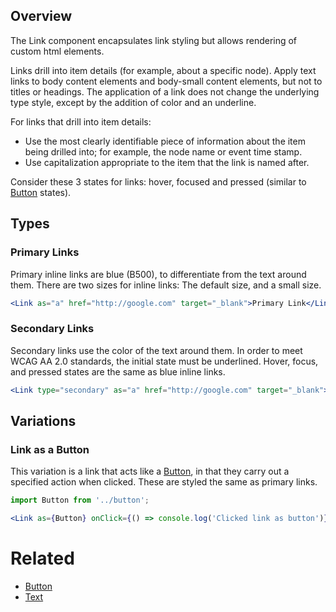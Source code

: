 ## Overview

The Link component encapsulates link styling but allows rendering of custom html elements.

Links drill into item details (for example, about a specific node). Apply text links to body content elements and body-small content elements, but not to titles or headings. The application of a link does not change the underlying type style, except by the addition of color and an underline.

For links that drill into item details:

- Use the most clearly identifiable piece of information about the item being drilled into; for example, the node name or event time stamp.
- Use capitalization appropriate to the item that the link is named after.

Consider these 3 states for links: hover, focused and pressed (similar to [Button](#/React%20Components/Button) states).

## Types

### Primary Links

Primary inline links are blue (B500), to differentiate from the text around them. There are two sizes for inline links: The default size, and a small size.

```jsx
<Link as="a" href="http://google.com" target="_blank">Primary Link</Link>
```

### Secondary Links

Secondary links use the color of the text around them. In order to meet WCAG AA 2.0 standards, the initial state must be underlined. Hover, focus, and pressed states are the same as blue inline links.

```jsx
<Link type="secondary" as="a" href="http://google.com" target="_blank">Secondary Link</Link>
```

## Variations

### Link as a Button

This variation is a link that acts like a [Button](#/React%20Components/Button), in that they carry out a specified action when clicked. These are styled the same as primary links.

```jsx
import Button from '../button';

<Link as={Button} onClick={() => console.log('Clicked link as button')}>Link as Button</Link>
```

# Related

- [Button](#/React%20Components/Button)
- [Text](#/React%20Components/Text)
